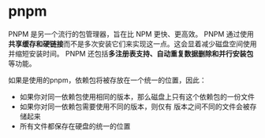 # pnpm

PNPM 是另一个流行的包管理器，旨在比 NPM 更快、更高效。 PNPM 通过使用**共享缓存和硬链接**而不是多次安装它们来实现这一点。这会显着减少磁盘空间使用并缩短安装时间。 PNPM 还包括**多注册表支持、自动重复数据删除和并行安装包**等功能。

如果是使用的pnpm，依赖包将被存放在一个统一的位置，因此：

- 如果你对同一依赖包使用相同的版本，那么磁盘上只有这个依赖包的一份文件
- 如果你对同一依赖包需要使用不同的版本，则仅有 版本之间不同的文件会被存储起来
- 所有文件都保存在硬盘的统一的位置
